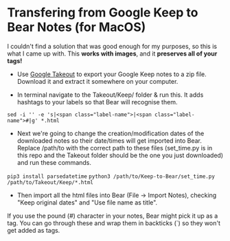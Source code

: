 # Transfering from Google Keep to Bear Notes (for MacOS)

I couldn't find a solution that was good enough for my purposes, so this is what I came up with. This **works with images**, and it **preserves all of your tags!**

- Use [Google Takeout](http://takeout.google.com) to export your Google Keep notes to a zip file. Download it and extract it somewhere on your computer.

- In terminal navigate to the Takeout/Keep/ folder & run this. It adds hashtags to your labels so that Bear will recognise them.

`sed -i '' -e 's|<span class="label-name">|<span class="label-name">#|g' *.html`

- Next we're going to change the creation/modification dates of the downloaded notes so their date/times will get imported into Bear. Replace /path/to with the correct path to these files (set_time.py is in this repo and the Takeout folder should be the one you just downloaded) and run these commands.

`pip3 install parsedatetime`
`python3 /path/to/Keep-to-Bear/set_time.py /path/to/Takeout/Keep/*.html`

- Then import all the html files into Bear (File -> Import Notes), checking "Keep original dates" and "Use file name as title".

If you use the pound (#) character in your notes, Bear might pick it up as a tag. You can go through these and wrap them in backticks (\`) so they won't get added as tags.
